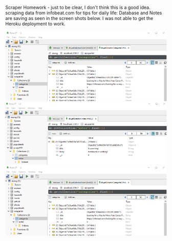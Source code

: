 Scraper Homework - just to be clear, I don't think this is a good idea.
scraping data from infobeat.com for tips for daily life:  Database and Notes are saving as seen in the screen shots below.  I was not able to get the Heroku deployment to work.  

![scrapingWithConsole](Images\Collections.png)
![Collections](./Images\Notes.png)
![NoteSaved](./Images\Collections.png)

